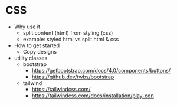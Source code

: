 # CSS

- Why use it
  - split content (html) from styling (css)
  - example: styled html vs split html & css
- How to get started
  - Copy designs
- utility classes
  - bootstrap
    - https://getbootstrap.com/docs/4.0/components/buttons/
    - https://github.dev/twbs/bootstrap
  - tailwind
    - https://tailwindcss.com/
    - https://tailwindcss.com/docs/installation/play-cdn